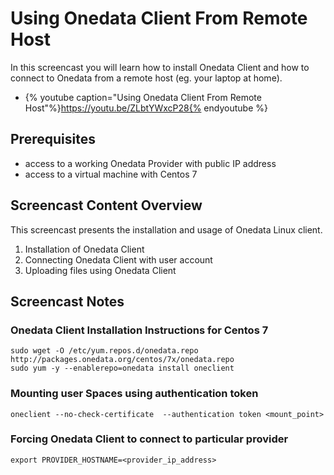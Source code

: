 
# Using Onedata Client From Remote Host

In this screencast you will learn how to install Onedata Client and how to connect to Onedata from a remote host (eg. your laptop at home).

* {% youtube caption="Using Onedata Client From Remote Host"%}https://youtu.be/ZLbtYWxcP28{% endyoutube %}


## Prerequisites
- access to a working Onedata Provider with public IP address
- access to a virtual machine with Centos 7


## Screencast Content Overview
This screencast presents the installation and usage of Onedata Linux client.

1. Installation of Onedata Client
2. Connecting Onedata Client with user account
3. Uploading files using Onedata Client


## Screencast Notes


### Onedata Client Installation Instructions for Centos 7
~~~
sudo wget -O /etc/yum.repos.d/onedata.repo http://packages.onedata.org/centos/7x/onedata.repo
sudo yum -y --enablerepo=onedata install oneclient
~~~

### Mounting user Spaces using authentication token
~~~
oneclient --no-check-certificate  --authentication token <mount_point>
~~~

### Forcing Onedata Client to connect to particular provider
~~~
export PROVIDER_HOSTNAME=<provider_ip_address>
~~~
